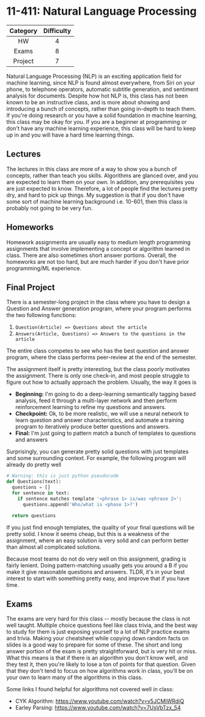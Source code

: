 # 11-411: Natural Language Processing

| Category | Difficulty |
|:-:       | :-:        |
| HW       | 4          |
| Exams    | 8          |
| Project  | 7          |

Natural Language Processing (NLP) is an exciting application field for machine learning,
since NLP is found almost everywhere, from Siri on your phone, to telephone operators,
automatic subtitle generation, and sentiment analysis for documents. Despite how hot NLP
is, this class has not been known to be an instructive class, and is more about showing
and introducing a bunch of concepts, rather than going in-depth to teach them. If you're
doing research or you have a solid foundation in machine learning, this class may be okay
for you. If you are a beginner at programming or don't have any machine learning experience,
this class will be hard to keep up in and you will have a hard time learning things.

## Lectures

The lectures in this class are more of a way to show you a bunch of concepts, 
rather than teach you skills. Algorithms are glanced over, and you are expected 
to learn them on your own. In addition, any prerequisites you are just expected to know.
Therefore, a lot of people find the lectures pretty dry, and hard to pick up things.
My suggestion is that if you don't have some sort of machine learning background 
i.e. 10-601, then this class is probably not going to be very fun.

## Homeworks

Homework assignments are usually easy to medium length programming assignments that involve
implementing a concept or algorithm learned in class. There are also sometimes short answer portions.
Overall, the homeworks are not too hard, but are much harder if you don't have prior programming/ML
experience.

## Final Project

There is a semester-long project in the class where you have to design a Question and Answer generation
program, where your program performs the two following functions:

1. `Question(Article) => Questions about the article`
2. `Answers(Article, Questions) => Answers to the questions in the article`

The entire class competes to see who has the best question and answer program, where the class performs peer-review
at the end of the semester.

The assignment itself is pretty interesting, but the class poorly motivates the assignment. There is only one check-in,
and most people struggle to figure out how to actually approach the problem. Usually, the way it goes is

- **Beginning:** I'm going to do a deep-learning semantically tagging based analysis, feed it through a multi-layer network and then perform reinforcement learning to refine my questions and answers.
- **Checkpoint:** Ok, to be more realistic, we will use a neural network to learn question and answer characteristics, and automate a training program to iteratively produce better questions and answers.
- **Final:** I'm just going to pattern match a bunch of templates to questions and answers

Surprisingly, you can generate pretty solid questions with just templates and some surrounding context.
For example, the following program will already do pretty well

```python
# Warning: this is just python pseudocode
def Questions(text):
  questions = []
  for sentence in text:
    if sentence matches template '<phrase 1> is/was <phrase 2>':
      questions.append('Who/what is <phase 1>?')

  return questions
```

If you just find enough templates, the quality of your final questions will be pretty solid.
I know it seems cheap, but this is a weakness of the assignment, where an easy solution is
very solid and can perform better than almost all complicated solutions.

Because most teams do not do very well on this assignment, grading is fairly lenient. Doing pattern-matching usually gets you around a B if you make it give reasonable questions and answers. TLDR, it's in your best interest to start with something pretty easy, and improve that if you have time.

## Exams

The exams are very hard for this class -- mostly because the class is not well taught.
Multiple choice questions feel like class trivia, and the best way to study for them is just
exposing yourself to a lot of NLP practice exams and trivia. Making your cheatsheet while copying down
random facts on slides is a good way to prepare for some of these.
The short and long answer portion of the exam is pretty straightforward, but is very hit or miss.
What this means is that if there is an algorithm you don't know well, and they test it, then you're
likely to lose a ton of points for that question. Given that they don't tend to focus on how algorithms
work in class, you'll be on your own to learn many of the algorithms in this class.

Some links I found helpful for algorithms not covered well in class:
- CYK Algorithm: <https://www.youtube.com/watch?v=v5JCMiWRdjQ>
- Earley Parsing: <https://www.youtube.com/watch?v=7UsVbTzx_54>